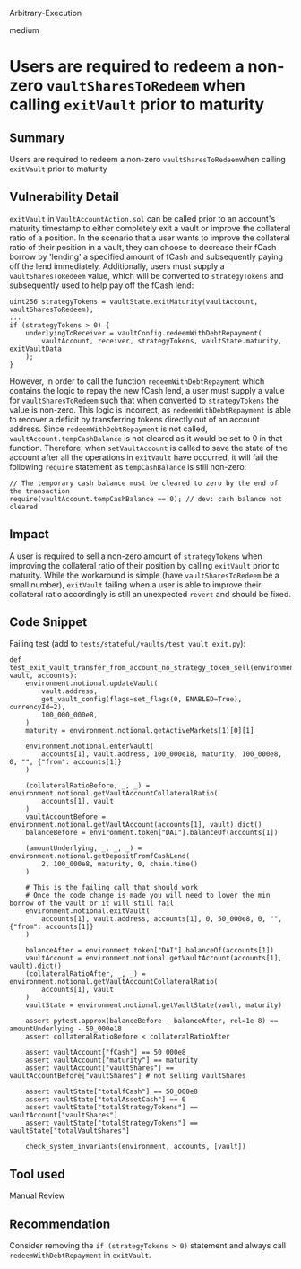 Arbitrary-Execution

medium

# Users are required to redeem a non-zero `vaultSharesToRedeem` when calling `exitVault` prior to maturity

## Summary
Users are required to redeem a non-zero `vaultSharesToRedeem`when calling `exitVault` prior to maturity

## Vulnerability Detail
`exitVault` in `VaultAccountAction.sol` can be called prior to an account's maturity timestamp to either completely exit a vault or improve the collateral ratio of a position. In the scenario that a user wants to improve the collateral ratio of their position in a vault, they can choose to decrease their fCash borrow by 'lending' a specified amount of fCash and subsequently paying off the lend immediately. Additionally, users must supply a `vaultSharesToRedeem` value, which will be converted to `strategyTokens` and subsequently used to help pay off the fCash lend:

```solidity
uint256 strategyTokens = vaultState.exitMaturity(vaultAccount, vaultSharesToRedeem);
...
if (strategyTokens > 0) {
    underlyingToReceiver = vaultConfig.redeemWithDebtRepayment(
        vaultAccount, receiver, strategyTokens, vaultState.maturity, exitVaultData
    );
}
```

However, in order to call the function `redeemWithDebtRepayment` which contains the logic to repay the new fCash lend, a user must supply a value for `vaultSharesToRedeem` such that when converted to `strategyTokens` the value is non-zero. This logic is incorrect, as `redeemWithDebtRepayment` is able to recover a deficit by transferring tokens directly out of an account address. Since `redeemWithDebtRepayment` is not called, `vaultAccount.tempCashBalance` is not cleared as it would be set to 0 in that function. Therefore, when `setVaultAccount` is called to save the state of the account after all the operations in `exitVault` have occurred, it will fail the following `require` statement as `tempCashBalance` is still non-zero:

```solidity
// The temporary cash balance must be cleared to zero by the end of the transaction
require(vaultAccount.tempCashBalance == 0); // dev: cash balance not cleared
```

## Impact
A user is required to sell a non-zero amount of `strategyTokens` when improving the collateral ratio of their position by calling `exitVault` prior to maturity. While the workaround is simple (have `vaultSharesToRedeem` be a small number), `exitVault` failing when a user is able to improve their collateral ratio accordingly is still an unexpected `revert` and should be fixed.

## Code Snippet
Failing test (add to `tests/stateful/vaults/test_vault_exit.py`):
```python3
def test_exit_vault_transfer_from_account_no_strategy_token_sell(environment, vault, accounts):
    environment.notional.updateVault(
        vault.address,
        get_vault_config(flags=set_flags(0, ENABLED=True), currencyId=2),
        100_000_000e8,
    )
    maturity = environment.notional.getActiveMarkets(1)[0][1]

    environment.notional.enterVault(
        accounts[1], vault.address, 100_000e18, maturity, 100_000e8, 0, "", {"from": accounts[1]}
    )

    (collateralRatioBefore, _, _) = environment.notional.getVaultAccountCollateralRatio(
        accounts[1], vault
    )
    vaultAccountBefore = environment.notional.getVaultAccount(accounts[1], vault).dict()
    balanceBefore = environment.token["DAI"].balanceOf(accounts[1])

    (amountUnderlying, _, _, _) = environment.notional.getDepositFromfCashLend(
        2, 100_000e8, maturity, 0, chain.time()
    )

    # This is the failing call that should work
    # Once the code change is made you will need to lower the min borrow of the vault or it will still fail
    environment.notional.exitVault(
        accounts[1], vault.address, accounts[1], 0, 50_000e8, 0, "", {"from": accounts[1]}
    )

    balanceAfter = environment.token["DAI"].balanceOf(accounts[1])
    vaultAccount = environment.notional.getVaultAccount(accounts[1], vault).dict()
    (collateralRatioAfter, _, _) = environment.notional.getVaultAccountCollateralRatio(
        accounts[1], vault
    )
    vaultState = environment.notional.getVaultState(vault, maturity)

    assert pytest.approx(balanceBefore - balanceAfter, rel=1e-8) == amountUnderlying - 50_000e18
    assert collateralRatioBefore < collateralRatioAfter

    assert vaultAccount["fCash"] == 50_000e8
    assert vaultAccount["maturity"] == maturity
    assert vaultAccount["vaultShares"] == vaultAccountBefore["vaultShares"] # not selling vaultShares

    assert vaultState["totalfCash"] == 50_000e8
    assert vaultState["totalAssetCash"] == 0
    assert vaultState["totalStrategyTokens"] == vaultAccount["vaultShares"]
    assert vaultState["totalStrategyTokens"] == vaultState["totalVaultShares"]

    check_system_invariants(environment, accounts, [vault])
```

## Tool used

Manual Review

## Recommendation
Consider removing the `if (strategyTokens > 0)` statement and always call `redeemWithDebtRepayment` in `exitVault`.
